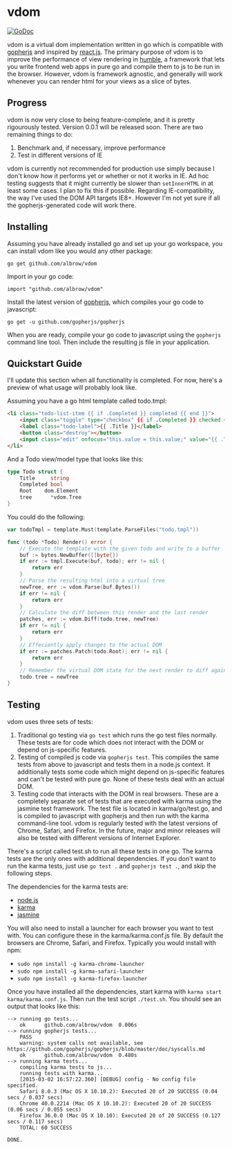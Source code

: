 vdom
====

[![GoDoc](https://godoc.org/github.com/albrow/vdom?status.svg)](https://godoc.org/github.com/albrow/vdom)

vdom is a virtual dom implementation written in go which is compatible with
[gopherjs](http://www.gopherjs.org/) and inspired by
[react.js](http://facebook.github.io/react/). The primary purpose of
vdom is to improve the performance of view rendering in
[humble](https://github.com/soroushjp/humble), a framework that lets you write
frontend web apps in pure go and compile them to js to be run in the browser.
However, vdom is framework agnostic, and generally will work whenever you can
render html for your views as a slice of bytes.


Progress
--------

vdom is now very close to being feature-complete, and it is pretty rigourously tested. Version
0.0.1 will be released soon. There are two remaining things to do:

1. Benchmark and, if necessary, improve performance
2. Test in different versions of IE

vdom is currently not recommended for production use simply because I don't know how it
performs yet or whether or not it works in IE. Ad hoc testing suggests that it might
currently be slower than `setInnerHTML` in at least some cases. I plan to fix this if
possible. Regarding IE-compatibility, the way I've used the DOM API targets IE8+. However
I'm not yet sure if all the gopherjs-generated code will work there. 


Installing
----------

Assuming you have already installed go and set up your go workspace, you can install
vdom like you would any other package:

`go get github.com/albrow/vdom`

Import in your go code:

`import "github.com/albrow/vdom"`

Install the latest version of [gopherjs](https://github.com/gopherjs/gopherjs), which
compiles your go code to javascript:

`go get -u github.com/gopherjs/gopherjs`

When you are ready, compile your go code to javascript using the `gopherjs` command line
tool. Then include the resulting js file in your application.


Quickstart Guide
----------------

I'll update this section when all functionality is completed. For now, here's a preview
of what usage will probably look like.

Assuming you have a go html template called todo.tmpl:

```html
<li class="todo-list-item {{ if .Completed }} completed {{ end }}">
	<input class="toggle" type="checkbox" {{ if .Completed }} checked {{ end }}>
	<label class="todo-label">{{ .Title }}</label>
	<button class="destroy"></button>
	<input class="edit" onfocus="this.value = this.value;" value="{{ .Title }}">
</li>
```

And a Todo view/model type that looks like this:

```go
type Todo struct {
	Title     string
	Completed bool
	Root    dom.Element
	tree      *vdom.Tree
}
```

You could do the following:

```go
var todoTmpl = template.Must(template.ParseFiles("todo.tmpl"))

func (todo *Todo) Render() error {
	// Execute the template with the given todo and write to a buffer
	buf := bytes.NewBuffer([]byte{})
	if err := tmpl.Execute(buf, todo); err != nil {
		return err
	}
	// Parse the resulting html into a virtual tree
	newTree, err := vdom.Parse(buf.Bytes())
	if err != nil {
		return err
	}
	// Calculate the diff between this render and the last render
	patches, err := vdom.Diff(todo.tree, newTree)
	if err != nil {
		return err
	}
	// Effeciently apply changes to the actual DOM
	if err := patches.Patch(todo.Root); err != nil {
		return err
	}
	// Remember the virtual DOM state for the next render to diff against
	todo.tree = newTree
}
```

Testing
-------

vdom uses three sets of tests:

1. Traditional go testing via `go test` which runs the go test files normally. These tests
	are for code which does not interact with the DOM or depend on js-specific features.
2. Testing of compiled js code via `gopherjs test`. This compiles the same tests from above
	to javascript and tests them in a node.js context. It additionally tests some code which
	might depend on js-specific features and can't be tested with pure go. None of these tests
	deal with an actual DOM.
3. Testing code that interacts with the DOM in real browsers. These are a completely separate
   set of tests that are executed with karma using the jasmine test framework. The test file is
   located in karma/go/test.go, and is compiled to javascript with gopherjs and then run with 
   the karma command-line tool. vdom is regularly tested with the latest versions of Chrome,
   Safari, and Firefox. In the future, major and minor releases will also be tested with different
   versions of Internet Explorer.

There's a script called test.sh to run all these tests in one go. The karma tests are the only ones
with additional dependencies. If you don't want to run the karma tests, just use `go test .` and
`gopherjs test .`, and skip the following steps.

The dependencies for the karma tests are:

- [node.js](http://nodejs.org/)
- [karma](http://karma-runner.github.io/0.12/index.html)
- [jasmine](https://github.com/jasmine/jasmine#installation)

You will also need to install a launcher for each browser you want to test with. You can configure
these in the karma/karma.conf.js file. By default the browsers are Chrome, Safari, and Firefox. Typically
you would install with npm:

- `sudo npm install -g karma-chrome-launcher`
- `sudo npm install -g karma-safari-launcher`
- `sudo npm install -g karma-firefox-launcher`

Once you have installed all the dependencies, start karma with `karma start karma/karma.conf.js`. Then
run the test script `./test.sh`. You should see an output that looks like this:

```
--> running go tests...
    ok  	github.com/albrow/vdom	0.006s
--> running gopherjs tests...
    PASS
    warning: system calls not available, see https://github.com/gopherjs/gopherjs/blob/master/doc/syscalls.md
    ok  	github.com/albrow/vdom	0.480s
--> running karma tests...
    compiling karma tests to js...
    running tests with karma...
    [2015-03-02 16:57:22.360] [DEBUG] config - No config file specified.
    Safari 8.0.3 (Mac OS X 10.10.2): Executed 20 of 20 SUCCESS (0.04 secs / 0.037 secs)
    Chrome 40.0.2214 (Mac OS X 10.10.2): Executed 20 of 20 SUCCESS (0.06 secs / 0.055 secs)
    Firefox 36.0.0 (Mac OS X 10.10): Executed 20 of 20 SUCCESS (0.127 secs / 0.117 secs)
    TOTAL: 60 SUCCESS
    
DONE.
```
